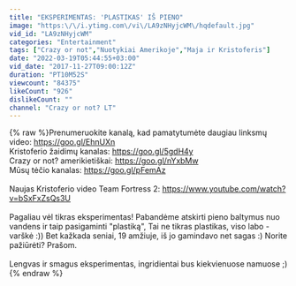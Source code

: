 ```yaml
---
title: "EKSPERIMENTAS: 'PLASTIKAS' IŠ PIENO"
image: "https:\/\/i.ytimg.com\/vi\/LA9zNHyjcWM\/hqdefault.jpg"
vid_id: "LA9zNHyjcWM"
categories: "Entertainment"
tags: ["Crazy or not","Nuotykiai Amerikoje","Maja ir Kristoferis"]
date: "2022-03-19T05:44:55+03:00"
vid_date: "2017-11-27T09:00:12Z"
duration: "PT10M52S"
viewcount: "84375"
likeCount: "926"
dislikeCount: ""
channel: "Crazy or not? LT"
---
```

{% raw %}Prenumeruokite kanalą, kad pamatytumėte daugiau linksmų video: <a rel="nofollow" target="blank" href="https://goo.gl/EhnUXn">https://goo.gl/EhnUXn</a><br />Kristoferio žaidimų kanalas: <a rel="nofollow" target="blank" href="https://goo.gl/5gdH4y">https://goo.gl/5gdH4y</a><br />Crazy or not? amerikietiškai: <a rel="nofollow" target="blank" href="https://goo.gl/nYxbMw">https://goo.gl/nYxbMw</a><br />Mūsų tėčio kanalas: <a rel="nofollow" target="blank" href="https://goo.gl/pFemAz">https://goo.gl/pFemAz</a><br /><br />Naujas Kristoferio video Team Fortress 2: <a rel="nofollow" target="blank" href="https://www.youtube.com/watch?v=bSxFxZsQs3U">https://www.youtube.com/watch?v=bSxFxZsQs3U</a><br /><br />Pagaliau vėl tikras eksperimentas! Pabandėme atskirti pieno baltymus nuo vandens ir taip pasigaminti &quot;plastiką&quot;, Tai ne tikras plastikas, viso labo - varškė :)) Bet kažkada seniai, 19 amžiuje, iš jo gamindavo net sagas :) Norite pažiūrėti? Prašom.<br /><br />Lengvas ir smagus eksperimentas, ingridientai bus kiekvienuose namuose ;){% endraw %}
